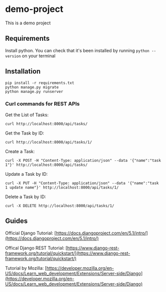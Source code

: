 # demo-project
This is a demo project


## Requirements
Install python. You can check that it's been installed by running `python --version` on your terminal


## Installation
```
pip install -r requirements.txt
python manage.py migrate
python manage.py runserver
```


### Curl commands for REST APIs
Get the List of Tasks:
```
curl http://localhost:8000/api/tasks/
```

Get the Task by ID:
```
curl http://localhost:8000/api/tasks/1/
```

Create a Task:
```
curl -X POST -H "Content-Type: application/json" --data '{"name":"task 1"}' http://localhost:8000/api/tasks/
```

Update a Task by ID:
```
curl -X PUT -H "Content-Type: application/json" --data '{"name":"task 1 update name"}' http://localhost:8000/api/tasks/1/
```

Delete a Task by ID:
```
curl -X DELETE http://localhost:8000/api/tasks/1/
```


## Guides
Official Django Tutorial: [https://docs.djangoproject.com/en/5.1/intro/](https://docs.djangoproject.com/en/5.1/intro/)

Offical Django REST Tutorial: [https://www.django-rest-framework.org/tutorial/quickstart/](https://www.django-rest-framework.org/tutorial/quickstart/)

Tutorial by Mozilla: [https://developer.mozilla.org/en-US/docs/Learn_web_development/Extensions/Server-side/Django](https://developer.mozilla.org/en-US/docs/Learn_web_development/Extensions/Server-side/Django)

